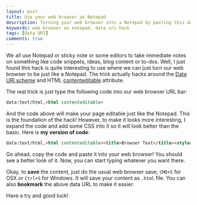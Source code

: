 ```yaml
---
layout: post
title: Use your web browser as Notepad
description: Turning your web browser into a Notepad by pasting this data URI hack into the web browser URL bar.
keywords: web browser as notepad, data uri hack
tags: [Data URI]
comments: true
---
```


We all use Notepad or sticky note or some editors to take immediate notes on something like code snippets, ideas, blog content or to-dos. Well, I just found this hack is quite interesting to use where we can just turn our web browser to be just like a Notepad. The trick actually hacks around the [Data URI scheme](http://en.wikipedia.org/wiki/Data_URI_scheme) and HTML [contenteditable](http://www.w3schools.com/tags/att_global_contenteditable.asp) attribute.

The real trick is just type the following code into our web browser URL bar:

```html
data:text/html,<html contenteditable>
```

And the code above will make your page editable just like the Notepad. This is the foundation of the hack! However, to make it looks more interesting, I expand the code and add some CSS into it so it will look better than the basic. Here is **my version of code**:

```html
data:text/html,<html contenteditable><title>Browser Text</title><style>html,body,div,span,iframe,h1,h2,h3,h4,h5,h6,p,blockquote,pre,a,abbr,address,cite,code,del,dfn,em,img,ins,kbd,q,samp,small,strong,sub,sup,var,dl,dt,dd,ol,ul,li,fieldset,form,label,legend,table,caption,tbody,tfoot,thead,tr,th,td,article,aside,canvas,details,embed,figure,figcaption,footer,header,hgroup,menu,nav,output,ruby,section,summary,time,mark,audio,video{margin:0;padding:0;border:0;font-size:100%;font:inherit;vertical-align:baseline;}article,aside,details,figcaption,figure,footer,header,hgroup,menu,nav,section{display:block;}body{line-height:1;}ol,ul{list-style:none;}blockquote,q{quotes:none;}blockckquote:before,blockquote:after,q:before,q:after{content:'';content:none;}table{border-collapse:collapse;border-spacing:0;}body{font-family:monospace;font-size:12px;line-height:20px;background:linear-gradient(white,#fff 19px,#ddd 19px,#ddd 20px);background-size:20px 20px;padding:20px 30px;white-space:pre-wrap;word-wrap:break-word}</style></html>Edit this text and start type yours...
```

Go ahead, copy the code and paste it into your web browser! You should see a better look of it. Now, you can start typing whatever you want there.

Okay, to **save** the content, just do the usual web browser save; `CMD+S` for OSX or `Ctrl+S` for Windows. It will save your content as `.html` file. You can also **bookmark** the above data URL to make it easier.

Have a try and good luck!
